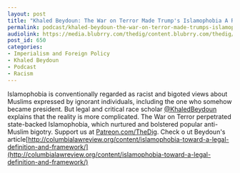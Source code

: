 ```yaml
---
layout: post
title: "Khaled Beydoun: The War on Terror Made Trump's Islamophobia A Reality"
permalink: podcast/khaled-beydoun-the-war-on-terror-made-trumps-islamophobia-a-reality
audiolink: https://media.blubrry.com/thedig/content.blubrry.com/thedig/The_Dig_-_EP_51_-_Beydoun.mp3
post_id: 650
categories: 
- Imperialism and Foreign Policy
- Khaled Beydoun
- Podcast
- Racism
---
```


Islamophobia is conventionally regarded as racist and bigoted views about Muslims expressed by ignorant individuals, including the one who somehow became president. But legal and critical race scholar 
[@KhaledBeydoun](https://twitter.com/KhaledBeydoun) explains that the reality is more complicated. The War on Terror perpetrated state-backed Islamophobia, which nurtured and bolstered popular anti-Muslim bigotry. Support us at 
[Patreon.com/TheDig](Patreon.com/TheDig). Check o
ut Beydoun's article[http://columbialawreview.org/content/islamophobia-toward-a-legal-definition-and-framework/](http://columbialawreview.org/content/islamophobia-toward-a-legal-definition-and-framework/)